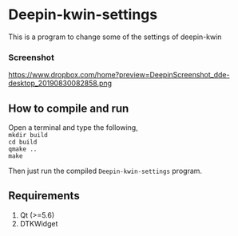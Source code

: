 # Deepin-kwin-settings
This is a program to change some of the settings of deepin-kwin   

### Screenshot
https://www.dropbox.com/home?preview=DeepinScreenshot_dde-desktop_20190830082858.png

## How to compile and run
Open a terminal and type the following, \
`mkdir build` \
`cd build` \
`qmake ..` \
`make`

Then just run the compiled `Deepin-kwin-settings` program.

## Requirements
1. Qt (>=5.6)
2. DTKWidget
